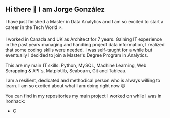 ## Hi there 👋 I am Jorge González

I have just finished a Master in Data Analytics and I am so excited to start a career in the Tech World ⚡.

I worked in Canada and UK as Architect for 7 years. Gaining IT experience in the past years managing and handling
project data information, I realized that some coding skills were needed. 
I was self-taught for a while but eventually I decided to join a Master's Degree Program in Analytics.

This are my main IT skills: Python, MySQL, Machine Learning, Web Scrapping & API's, Matplotlib, Seaboarn, Git and Tableau.

I am a resilient, dedicated and methodical person who is always willing to learn. I am so excited about what I am doing right now 😄

You can find in my repositories my main project I worked on while I was in Ironhack:

- C



<!--
**code-Jyu/code-Jyu** is a ✨ _special_ ✨ repository because its `README.md` (this file) appears on your GitHub profile.

Here are some ideas to get you started:

- 🔭 I’m currently working on ...
- 🌱 I’m currently learning ...
- 👯 I’m looking to collaborate on ...
- 🤔 I’m looking for help with ...
- 💬 Ask me about ...
- 📫 How to reach me: ...
- 😄 Pronouns: ...
- ⚡ Fun fact: ...
-->
